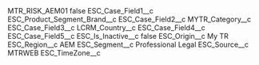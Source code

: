 <?xml version="1.0" encoding="UTF-8"?>
<CustomMetadata xmlns="http://soap.sforce.com/2006/04/metadata" xmlns:xsi="http://www.w3.org/2001/XMLSchema-instance" xmlns:xsd="http://www.w3.org/2001/XMLSchema">
    <label>MTR_RISK_AEM01</label>
    <protected>false</protected>
    <values>
        <field>ESC_Case_Field1__c</field>
        <value xsi:type="xsd:string">ESC_Product_Segment_Brand__c</value>
    </values>
    <values>
        <field>ESC_Case_Field2__c</field>
        <value xsi:type="xsd:string">MYTR_Category__c</value>
    </values>
    <values>
        <field>ESC_Case_Field3__c</field>
        <value xsi:type="xsd:string">LCRM_Country__c</value>
    </values>
    <values>
        <field>ESC_Case_Field4__c</field>
        <value xsi:nil="true"/>
    </values>
    <values>
        <field>ESC_Case_Field5__c</field>
        <value xsi:nil="true"/>
    </values>
    <values>
        <field>ESC_Is_Inactive__c</field>
        <value xsi:type="xsd:boolean">false</value>
    </values>
    <values>
        <field>ESC_Origin__c</field>
        <value xsi:type="xsd:string">My TR</value>
    </values>
    <values>
        <field>ESC_Region__c</field>
        <value xsi:type="xsd:string">AEM</value>
    </values>
    <values>
        <field>ESC_Segment__c</field>
        <value xsi:type="xsd:string">Professional Legal</value>
    </values>
    <values>
        <field>ESC_Source__c</field>
        <value xsi:type="xsd:string">MTRWEB</value>
    </values>
    <values>
        <field>ESC_TimeZone__c</field>
        <value xsi:nil="true"/>
    </values>
</CustomMetadata>
